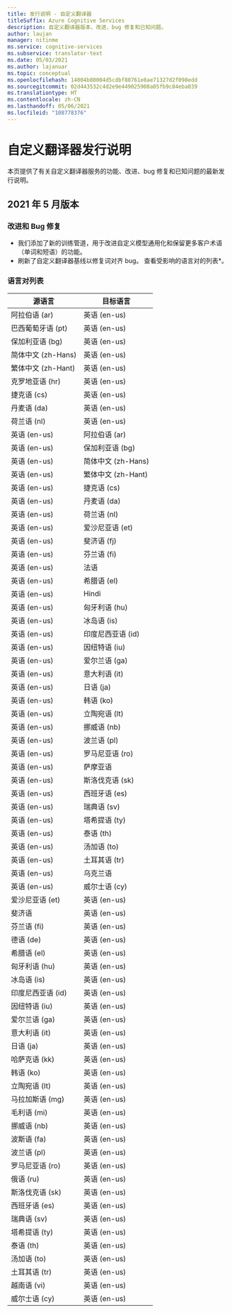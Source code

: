 ```yaml
---
title: 发行说明 - 自定义翻译器
titleSuffix: Azure Cognitive Services
description: 自定义翻译器版本、改进、bug 修复和已知问题。
author: laujan
manager: nitinme
ms.service: cognitive-services
ms.subservice: translator-text
ms.date: 05/03/2021
ms.author: lajanuar
ms.topic: conceptual
ms.openlocfilehash: 14004b80004d5cdbf88761e8ae71327d2f098edd
ms.sourcegitcommit: 02d443532c4d2e9e449025908a05fb9c84eba039
ms.translationtype: HT
ms.contentlocale: zh-CN
ms.lasthandoff: 05/06/2021
ms.locfileid: "108778376"
---
```

# <a name="custom-translator-release-notes"></a>自定义翻译器发行说明

本页提供了有关自定义翻译器服务的功能、改进、bug 修复和已知问题的最新发行说明。

## <a name="2021-may-release"></a>2021 年 5 月版本

### <a name="improvements-and-bug-fixes"></a>改进和 Bug 修复

- 我们添加了新的训练管道，用于改进自定义模型通用化和保留更多客户术语（单词和短语）的功能。
- 刷新了自定义翻译器基线以修复词对齐 bug。 查看受影响的语言对的列表*。

### <a name="language-pair-list"></a>语言对列表

| 源语言   | 目标语言 |
|-------------------|-----------------|
| 阿拉伯语 (ar) | 英语 (en-us)|
| 巴西葡萄牙语 (pt)    | 英语 (en-us)|
| 保加利亚语 (bg)    | 英语 (en-us)|
| 简体中文 (zh-Hans)    | 英语 (en-us)|
| 繁体中文 (zh-Hant)    | 英语 (en-us)|
| 克罗地亚语 (hr)    | 英语 (en-us)|
| 捷克语 (cs)    | 英语 (en-us)|
| 丹麦语 (da)    | 英语 (en-us)|
| 荷兰语 (nl)    | 英语 (en-us)|
| 英语 (en-us)    | 阿拉伯语 (ar)|
| 英语 (en-us)    | 保加利亚语 (bg)|
| 英语 (en-us)    | 简体中文 (zh-Hans)|
| 英语 (en-us)    | 繁体中文 (zh-Hant)|
| 英语 (en-us)    | 捷克语 (cs)|
| 英语 (en-us)    | 丹麦语 (da)|
| 英语 (en-us)    | 荷兰语 (nl)|
| 英语 (en-us)    | 爱沙尼亚语 (et)|
| 英语 (en-us)    | 斐济语 (fj)|
| 英语 (en-us)    | 芬兰语 (fi)|
| 英语 (en-us)    | 法语|
| 英语 (en-us)    | 希腊语 (el)|
| 英语 (en-us)    | Hindi|
| 英语 (en-us)    | 匈牙利语 (hu)|
| 英语 (en-us)    | 冰岛语 (is)|
| 英语 (en-us)    | 印度尼西亚语 (id)|
| 英语 (en-us)    | 因纽特语 (iu)|
| 英语 (en-us)    | 爱尔兰语 (ga)|
| 英语 (en-us)    | 意大利语 (it)|
| 英语 (en-us)    | 日语 (ja)|
| 英语 (en-us)    | 韩语 (ko)|
| 英语 (en-us)    | 立陶宛语 (lt)|
| 英语 (en-us)    | 挪威语 (nb)|
| 英语 (en-us)    |  波兰语 (pl)|
| 英语 (en-us)    | 罗马尼亚语 (ro)|
| 英语 (en-us)    | 萨摩亚语|
| 英语 (en-us)    | 斯洛伐克语 (sk)|
| 英语 (en-us)    | 西班牙语 (es)|
| 英语 (en-us)    | 瑞典语 (sv)|
| 英语 (en-us)    | 塔希提语 (ty)|
| 英语 (en-us)    | 泰语 (th)|
| 英语 (en-us)    | 汤加语 (to)|
| 英语 (en-us)    | 土耳其语 (tr)|
| 英语 (en-us)    | 乌克兰语|
| 英语 (en-us)    | 威尔士语 (cy)|
| 爱沙尼亚语 (et)    | 英语 (en-us)|
| 斐济语    | 英语 (en-us)|
| 芬兰语 (fi)    | 英语 (en-us)|
| 德语 (de)    | 英语 (en-us)|
| 希腊语 (el)    | 英语 (en-us)|
| 匈牙利语 (hu)    | 英语 (en-us)|
| 冰岛语 (is)    | 英语 (en-us)|
| 印度尼西亚语 (id)    | 英语 (en-us)
| 因纽特语 (iu)    | 英语 (en-us)|
| 爱尔兰语 (ga)    | 英语 (en-us)|
| 意大利语 (it)    | 英语 (en-us)|
| 日语 (ja)    | 英语 (en-us)|
| 哈萨克语 (kk)    | 英语 (en-us)|
| 韩语 (ko)    | 英语 (en-us)|
| 立陶宛语 (lt)    | 英语 (en-us)|
| 马拉加斯语 (mg)    | 英语 (en-us)|
| 毛利语 (mi)    | 英语 (en-us)|
| 挪威语 (nb)    | 英语 (en-us)|
| 波斯语 (fa)    | 英语 (en-us)|
|  波兰语 (pl)    | 英语 (en-us)|
| 罗马尼亚语 (ro)    | 英语 (en-us)|
| 俄语 (ru)    | 英语 (en-us)|
| 斯洛伐克语 (sk)    | 英语 (en-us)|
| 西班牙语 (es)    | 英语 (en-us)|
| 瑞典语 (sv)    | 英语 (en-us)|
| 塔希提语 (ty)    | 英语 (en-us)|
| 泰语 (th)    | 英语 (en-us)|
| 汤加语 (to)    | 英语 (en-us)|
| 土耳其语 (tr)    | 英语 (en-us)|
| 越南语 (vi)    | 英语 (en-us)|
| 威尔士语 (cy)    | 英语 (en-us)|